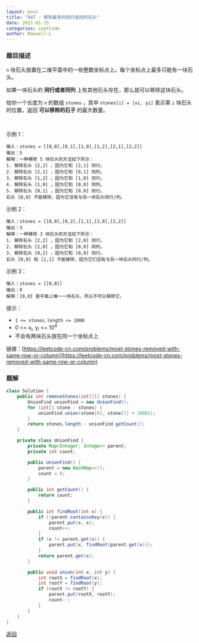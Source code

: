 ```yaml
---
layout: post
title: "947 - 移除最多的同行或同列石头"
date: 2021-01-15
categories: LeetCode
author: Maxwell-L
---
```


### **题目描述**
`n` 块石头放置在二维平面中的一些整数坐标点上。每个坐标点上最多只能有一块石头。

如果一块石头的 **同行或者同列** 上有其他石头存在，那么就可以移除这块石头。

给你一个长度为 `n` 的数组 `stones` ，其中 `stones[i] = [xi, yi]` 表示第 `i` 块石头的位置，返回 **可以移除的石子** 的最大数量。

 

示例 1：
```
输入：stones = [[0,0],[0,1],[1,0],[1,2],[2,1],[2,2]]
输出：5
解释：一种移除 5 块石头的方法如下所示：
1. 移除石头 [2,2] ，因为它和 [2,1] 同行。
2. 移除石头 [2,1] ，因为它和 [0,1] 同列。
3. 移除石头 [1,2] ，因为它和 [1,0] 同行。
4. 移除石头 [1,0] ，因为它和 [0,0] 同列。
5. 移除石头 [0,1] ，因为它和 [0,0] 同行。
石头 [0,0] 不能移除，因为它没有与另一块石头同行/列。
```
示例 2：
```
输入：stones = [[0,0],[0,2],[1,1],[2,0],[2,2]]
输出：3
解释：一种移除 3 块石头的方法如下所示：
1. 移除石头 [2,2] ，因为它和 [2,0] 同行。
2. 移除石头 [2,0] ，因为它和 [0,0] 同列。
3. 移除石头 [0,2] ，因为它和 [0,0] 同行。
石头 [0,0] 和 [1,1] 不能移除，因为它们没有与另一块石头同行/列。
```
示例 3：
```
输入：stones = [[0,0]]
输出：0
解释：[0,0] 是平面上唯一一块石头，所以不可以移除它。
```

提示：
* `1 <= stones.length <= 1000`
* 0 <= x<sub>i</sub>, y<sub>i</sub> <= 10<sup>4</sup>
* 不会有两块石头放在同一个坐标点上


链接：[https://leetcode-cn.com/problems/most-stones-removed-with-same-row-or-column](https://leetcode-cn.com/problems/most-stones-removed-with-same-row-or-column)


### **题解**
``` java
class Solution {
    public int removeStones(int[][] stones) {
        UnionFind unionFind = new UnionFind();
        for (int[] stone : stones) {
            unionFind.union(stone[0], stone[1] + 10001);
        }
        return stones.length - unionFind.getCount();
    }

    private class UnionFind {
        private Map<Integer, Integer> parent;
        private int count;

        public UnionFind() {
            parent = new HashMap<>();
            count = 0;
        }

        public int getCount() {
            return count;
        }

        public int findRoot(int x) {
            if (!parent.containsKey(x)) {
                parent.put(x, x);
                count++;
            }
            if (x != parent.get(x)) {
                parent.put(x, findRoot(parent.get(x)));
            }
            return parent.get(x);
        }

        public void union(int x, int y) {
            int rootX = findRoot(x);
            int rootY = findRoot(y);
            if (rootX != rootY) {
                parent.put(rootX, rootY);
                count--;
            }
        }
    }
}
```


[返回](https://maxwell-blog.cn/leetcode/2020/10/08/leetcode.html)